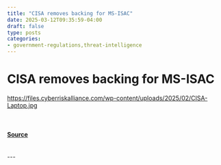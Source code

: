```yaml
---
title: "CISA removes backing for MS-ISAC"
date: 2025-03-12T09:35:59-04:00
draft: false
type: posts
categories: 
- government-regulations,threat-intelligence
---
```

# CISA removes backing for MS-ISAC
https://files.cyberriskalliance.com/wp-content/uploads/2025/02/CISA-Laptop.jpg
<br/>

<br/>


#### [Source](https://www.scworld.com/brief/cisa-removes-backing-for-ms-isac)

<br/>
---
